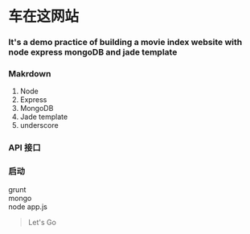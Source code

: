 # 车在这网站
### It's a demo practice of building a movie index website with node express mongoDB and jade template

### Makrdown 
1. Node
2. Express
3. MongoDB
4. Jade template
5. underscore

### API 接口



### 启动
 
grunt  
mongo  
node app.js



> Let's Go